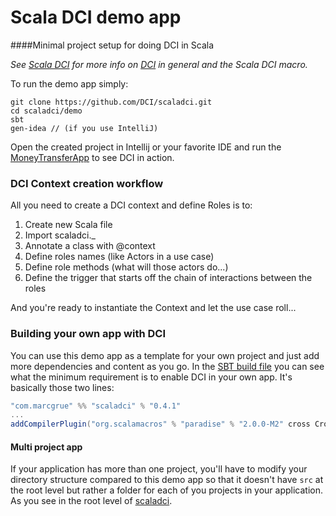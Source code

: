 # Scala DCI demo app

####Minimal project setup for doing DCI in Scala

_See [Scala DCI](https://github.com/DCI/scaladci) for more info on [DCI](http://en.wikipedia.org/wiki/Data,_context_and_interaction) in general and the Scala DCI macro._

To run the demo app simply:
```
git clone https://github.com/DCI/scaladci.git
cd scaladci/demo
sbt
gen-idea // (if you use IntelliJ)
```
Open the created project in Intellij or your favorite IDE and run the [MoneyTransferApp](https://github.com/DCI/scaladci/blob/master/demo/src/main/scala/MoneyTransferApp.scala) to see DCI in action.

### DCI Context creation workflow

All you need to create a DCI context and define Roles is to:

  1. Create new Scala file
  2. Import scaladci._
  2. Annotate a class with @context
  3. Define roles names (like Actors in a use case)
  4. Define role methods (what will those actors do...)
  5. Define the trigger that starts off the chain of interactions between the roles

And you're ready to instantiate the Context and let the use case roll...

### Building your own app with DCI

You can use this demo app as a template for your own project and just add more dependencies and content as you go. In the [SBT build file](https://github.com/DCI/scaladci/blob/master/demo/project/build.scala) you can see what the minimum requirement is to enable DCI in your own app. It's basically those two lines:

```scala
"com.marcgrue" %% "scaladci" % "0.4.1"
...
addCompilerPlugin("org.scalamacros" % "paradise" % "2.0.0-M2" cross CrossVersion.full)
```

#### Multi project app
If your application has more than one project, you'll have to modify your directory structure compared to this demo app so that it doesn't have `src` at the root level but rather a folder for each of you projects in your application. As you see in the root level of [scaladci](https://github.com/DCI/scaladci).